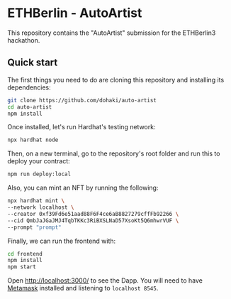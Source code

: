 # ETHBerlin - AutoArtist

This repository contains the "AutoArtist" submission for the ETHBerlin3 hackathon.

## Quick start

The first things you need to do are cloning this repository and installing its
dependencies:

```sh
git clone https://github.com/dohaki/auto-artist
cd auto-artist
npm install
```

Once installed, let's run Hardhat's testing network:

```sh
npx hardhat node
```

Then, on a new terminal, go to the repository's root folder and run this to
deploy your contract:

```sh
npm run deploy:local
```

Also, you can mint an NFT by running the following:

```sh
npx hardhat mint \
--network localhost \
--creator 0xf39Fd6e51aad88F6F4ce6aB8827279cffFb92266 \
--cid QmbJaJGaJMJ4TqbTKKc3RiBXSLNaD57XsoKt5Q6mhwrVUF \
--prompt "prompt"
```

Finally, we can run the frontend with:

```sh
cd frontend
npm install
npm start
```

Open [http://localhost:3000/](http://localhost:3000/) to see the Dapp. You will
need to have [Metamask](https://metamask.io) installed and listening to
`localhost 8545`.
